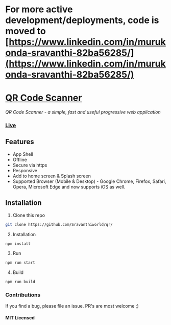 
# For more active development/deployments, code is moved to [https://www.linkedin.com/in/murukonda-sravanthi-82ba56285/](https://www.linkedin.com/in/murukonda-sravanthi-82ba56285/)



# [QR Code Scanner](https://qrcodescan.in)

*QR Code Scanner - a simple, fast and useful progressive web application*

### [Live](https://qrcodescan.in)

## Features

  - App Shell
  - Offline
  - Secure via https
  - Responsive
  - Add to home screen & Splash screen
  - Supported Browser (Mobile & Desktop) - Google Chrome, Firefox, Safari, Opera, Microsoft Edge and now supports iOS as well.

## Installation

1. Clone this repo

  ```bash
  git clone https://github.com/Sravanthiworld/qr/
  ```

2. Installation

  ```bash
  npm install
  ```

3. Run

  ```bash
  npm run start
  ```

4. Build

  ```bash
  npm run build
  ```

### Contributions

If you find a bug, please file an issue. PR's are most welcome ;)

#### MIT Licensed
